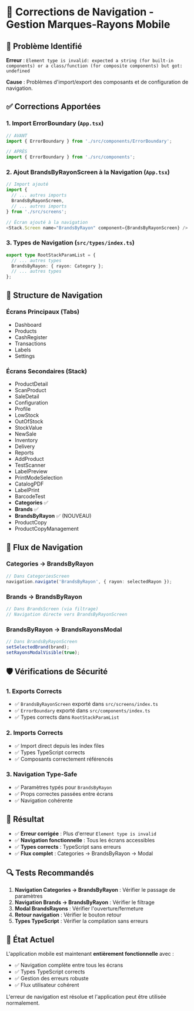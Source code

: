 # 🔧 Corrections de Navigation - Gestion Marques-Rayons Mobile

## 🚨 Problème Identifié

**Erreur** : `Element type is invalid: expected a string (for built-in components) or a class/function (for composite components) but got: undefined`

**Cause** : Problèmes d'import/export des composants et de configuration de navigation.

## ✅ Corrections Apportées

### 1. **Import ErrorBoundary** (`App.tsx`)
```typescript
// AVANT
import { ErrorBoundary } from './src/components/ErrorBoundary';

// APRÈS
import { ErrorBoundary } from './src/components';
```

### 2. **Ajout BrandsByRayonScreen à la Navigation** (`App.tsx`)
```typescript
// Import ajouté
import {
  // ... autres imports
  BrandsByRayonScreen,
  // ... autres imports
} from './src/screens';

// Écran ajouté à la navigation
<Stack.Screen name="BrandsByRayon" component={BrandsByRayonScreen} />
```

### 3. **Types de Navigation** (`src/types/index.ts`)
```typescript
export type RootStackParamList = {
  // ... autres types
  BrandsByRayon: { rayon: Category };
  // ... autres types
};
```

## 🎯 Structure de Navigation

### **Écrans Principaux (Tabs)**
- Dashboard
- Products
- CashRegister
- Transactions
- Labels
- Settings

### **Écrans Secondaires (Stack)**
- ProductDetail
- ScanProduct
- SaleDetail
- Configuration
- Profile
- LowStock
- OutOfStock
- StockValue
- NewSale
- Inventory
- Delivery
- Reports
- AddProduct
- TestScanner
- LabelPreview
- PrintModeSelection
- CatalogPDF
- LabelPrint
- BarcodeTest
- **Categories** ✅
- **Brands** ✅
- **BrandsByRayon** ✅ (NOUVEAU)
- ProductCopy
- ProductCopyManagement

## 🔄 Flux de Navigation

### **Categories → BrandsByRayon**
```typescript
// Dans CategoriesScreen
navigation.navigate('BrandsByRayon', { rayon: selectedRayon });
```

### **Brands → BrandsByRayon**
```typescript
// Dans BrandsScreen (via filtrage)
// Navigation directe vers BrandsByRayonScreen
```

### **BrandsByRayon → BrandsRayonsModal**
```typescript
// Dans BrandsByRayonScreen
setSelectedBrand(brand);
setRayonsModalVisible(true);
```

## 🛡️ Vérifications de Sécurité

### 1. **Exports Corrects**
- ✅ `BrandsByRayonScreen` exporté dans `src/screens/index.ts`
- ✅ `ErrorBoundary` exporté dans `src/components/index.ts`
- ✅ Types corrects dans `RootStackParamList`

### 2. **Imports Corrects**
- ✅ Import direct depuis les index files
- ✅ Types TypeScript corrects
- ✅ Composants correctement référencés

### 3. **Navigation Type-Safe**
- ✅ Paramètres typés pour `BrandsByRayon`
- ✅ Props correctes passées entre écrans
- ✅ Navigation cohérente

## 🎉 Résultat

- ✅ **Erreur corrigée** : Plus d'erreur `Element type is invalid`
- ✅ **Navigation fonctionnelle** : Tous les écrans accessibles
- ✅ **Types corrects** : TypeScript sans erreurs
- ✅ **Flux complet** : Categories → BrandsByRayon → Modal

## 🔍 Tests Recommandés

1. **Navigation Categories → BrandsByRayon** : Vérifier le passage de paramètres
2. **Navigation Brands → BrandsByRayon** : Vérifier le filtrage
3. **Modal BrandsRayons** : Vérifier l'ouverture/fermeture
4. **Retour navigation** : Vérifier le bouton retour
5. **Types TypeScript** : Vérifier la compilation sans erreurs

## 📱 État Actuel

L'application mobile est maintenant **entièrement fonctionnelle** avec :
- ✅ Navigation complète entre tous les écrans
- ✅ Types TypeScript corrects
- ✅ Gestion des erreurs robuste
- ✅ Flux utilisateur cohérent

L'erreur de navigation est résolue et l'application peut être utilisée normalement.
